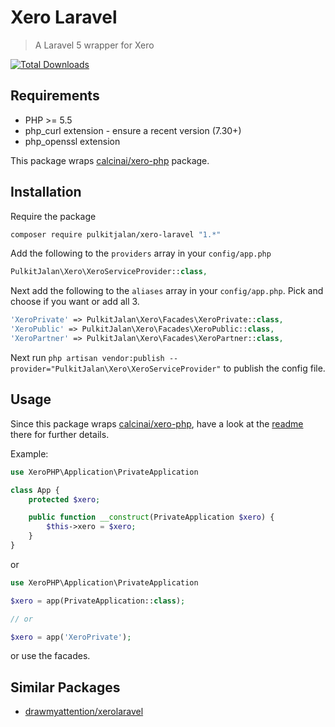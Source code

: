 Xero Laravel
=============
> A Laravel 5 wrapper for Xero

[![Total Downloads](https://img.shields.io/packagist/dt/pulkitjalan/xero-laravel.svg?style=flat-square)](https://packagist.org/packages/pulkitjalan/xero-laravel)

## Requirements

* PHP >= 5.5
* php_curl extension - ensure a recent version (7.30+)
* php_openssl extension

This package wraps [calcinai/xero-php](https://github.com/calcinai/xero-php) package.

## Installation

Require the package

```sh
composer require pulkitjalan/xero-laravel "1.*"
```

Add the following to the `providers` array in your `config/app.php`

```php
PulkitJalan\Xero\XeroServiceProvider::class,
```

Next add the following to the `aliases` array in your `config/app.php`. Pick and choose if you want or add all 3.

```php
'XeroPrivate' => PulkitJalan\Xero\Facades\XeroPrivate::class,
'XeroPublic' => PulkitJalan\Xero\Facades\XeroPublic::class,
'XeroPartner' => PulkitJalan\Xero\Facades\XeroPartner::class,
```

Next run `php artisan vendor:publish --provider="PulkitJalan\Xero\XeroServiceProvider"` to publish the config file.

## Usage

Since this package wraps [calcinai/xero-php](https://github.com/calcinai/xero-php), have a look at the [readme](https://github.com/calcinai/xero-php) there for further details.

Example:

```php
use XeroPHP\Application\PrivateApplication

class App {
    protected $xero;

    public function __construct(PrivateApplication $xero) {
        $this->xero = $xero;
    }
}
```

or

```php
use XeroPHP\Application\PrivateApplication

$xero = app(PrivateApplication::class);

// or

$xero = app('XeroPrivate');
```

or use the facades.

## Similar Packages

* [drawmyattention/xerolaravel](https://github.com/amochohan/xerolaravel)

